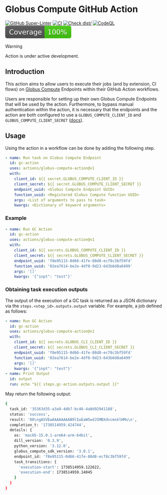 # Globus Compute GitHub Action

[![GitHub Super-Linter](https://github.com/ValHayot/globus-compute-github-action/actions/workflows/linter.yml/badge.svg)](https://github.com/ValHayot/globus-compute-github-action/actions/workflows/linter.yml)
[![CI](https://github.com/ValHayot/globus-compute-github-action/actions/workflows/ci.yml/badge.svg)](https://github.com/ValHayot/globus-compute-github-action/actions/workflows/ci.yml)
[![Check dist/](https://github.com/ValHayot/globus-compute-github-action/actions/workflows/check-dist.yml/badge.svg)](https://github.com/ValHayot/globus-compute-github-action/actions/workflows/check-dist.yml)
[![CodeQL](https://github.com/ValHayot/globus-compute-github-action/actions/workflows/codeql-analysis.yml/badge.svg)](https://github.com/ValHayot/globus-compute-github-action/actions/workflows/codeql-analysis.yml)
[![Coverage](./badges/coverage.svg)](./badges/coverage.svg)

> [!WARNING]
>
> Action is under active development.

## Introduction

This action aims to allow users to execute their jobs (and by extension, CI
flows) on
[Globus Compute](https://globus-compute.readthedocs.io/en/stable/sdk.html)
Endpoints within their GitHub Action workflows.

Users are responsible for setting up their own Globus Compute Endpoints that
will be used by the action. Furthermore, to bypass manual authentication within
the action, it is necessary that the endpoints and the action are both
configured to use a `GLOBUS_COMPUTE_CLIENT_ID` and
`GLOBUS_COMPUTE_CLIENT_SECRET`
([docs](https://globus-compute.readthedocs.io/en/stable/sdk.html#client-credentials-with-clients)).

## Usage

Using the action in a workflow can be done by adding the following step.

```yaml
- name: Run task on Globus Compute Endpoint
  id: gc-action
  uses: actions/globus-compute-action@v1
  with:
    client_id: ${{ secret.GLOBUS_COMPUTE_CLIENT_ID }}
    client_secret: ${{ secret.GLOBUS_COMPUTE_CLIENT_SECRET }}
    endpoint_uuid: <Globus Compute Endpoint UUID>
    function_uuid: <Registered Globus Compute function UUID>
    args: <List of arguments to pass to task>
    kwargs: <Dictionary of keyword arguments>
```

### Example

```yaml
- name: Run GC Action
  id: gc-action
  uses: actions/globus-compute-action@v1
  with:
    client_id: ${{ secrets.GLOBUS_COMPUTE_CLIENT_ID }}
    client_secret: ${{ secrets.GLOBUS_COMPUTE_CLIENT_SECRET }}
    endpoint_uuid: 'f8e95115-0d66-41fe-88d8-ecf8c3bf59fd'
    function_uuid: '02ea7614-be2e-4df0-9d23-643b6d8a6499'
    args: '[]'
    kwargs: '{"inpt": "test"}'
```

### Obtaining task execution outputs

The output of the execution of a GC task is returned as a JSON dictionary via
the `steps.<step_id>.outputs.output` variable. For example, a job defined as
follows:

```yaml
- name: Run GC Action
  id: gc-action
  uses: actions/globus-compute-action@v1
  with:
    client_id: ${{ secrets.GLOBUS_CLI_CLIENT_ID }}
    client_secret: ${{ secrets.GLOBUS_CLI_CLIENT_SECRET }}
    endpoint_uuid: 'f8e95115-0d66-41fe-88d8-ecf8c3bf59fd'
    function_uuid: '02ea7614-be2e-4df0-9d23-643b6d8a6499'
    args: '[]'
    kwargs: '{"inpt": "test"}'
- name: Print Output
  id: output
  run: echo "${{ steps.gc-action.outputs.output }}"
```

May return the following output:

```bash
{
  task_id: '35363d35-a3a9-4db7-bc46-4a8d92941188',
  status: 'success',
  result: '00\ngASVEwAAAAAAAAB9lIwEaW5wdJSMBXdvcmxklHMu\n',
  completion_t: '1738514959.424744',
  details: {
    os: 'macOS-15.0.1-arm64-arm-64bit',
    dill_version: '0.3.9',
    python_version: '3.12.0',
    globus_compute_sdk_version: '3.0.1',
    endpoint_id: 'f8e95115-0d66-41fe-88d8-ecf8c3bf59fd',
    task_transitions: {
      'execution-start': 1738514959.122622,
      'execution-end': 1738514959.14045
    }
  }
}
```
